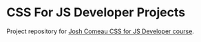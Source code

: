 # CSS For JS Developer Projects


Project repository for [Josh Comeau CSS for JS Developer course](https://css-for-js.dev/).